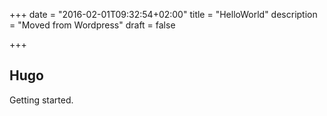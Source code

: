 +++
date        = "2016-02-01T09:32:54+02:00"
title       = "HelloWorld"
description = "Moved from Wordpress"
draft       = false

+++

## Hugo

Getting started.
